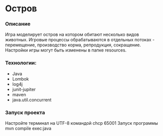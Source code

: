 # Остров

### Описание
Игра моделирует остров на котором обитают несколько видов животных. Игровые процессы обрабатываются в отдельных потоках - перемещение, производство корма, репродукция, сокращение. Настройки игры могут быть изменены в папке resources.

### Технологии:

- Java
- Lombok
- log4j
- junit-jupiter
- maven
- java.util.concurrent

### Запуск проекта

Настройте терминал на UTF-8 командой chcp 65001
Запуск программы mvn compile exec:java